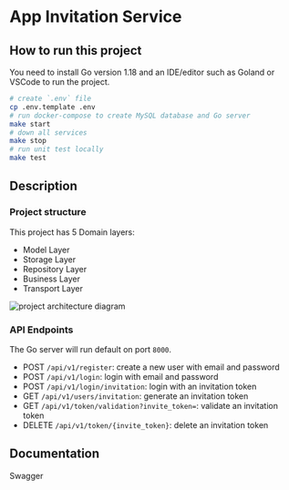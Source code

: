 # App Invitation Service

## How to run this project

You need to install Go version 1.18 and an IDE/editor such as Goland or VSCode to run the project.

```bash
# create `.env` file
cp .env.template .env
# run docker-compose to create MySQL database and Go server
make start
# down all services
make stop
# run unit test locally
make test
```

## Description

### Project structure

This project has 5 Domain layers:
* Model Layer
* Storage Layer
* Repository Layer
* Business Layer
* Transport Layer

![project architecture diagram](https://i.postimg.cc/8zfZW6sW/clean-arch-diagram.png)

### API Endpoints

The Go server will run default on port `8000`.

- POST `/api/v1/register`: create a new user with email and password
- POST `/api/v1/login`: login with email and password
- POST `/api/v1/login/invitation`: login with an invitation token
- GET `/api/v1/users/invitation`: generate an invitation token
- GET `/api/v1/token/validation?invite_token=`: validate an invitation token
- DELETE `/api/v1/token/{invite_token}`: delete an invitation token

## Documentation

Swagger
